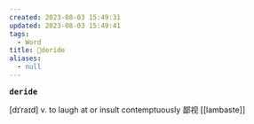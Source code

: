 ```yaml
---
created: 2023-08-03 15:49:31
updated: 2023-08-03 15:49:41
tags:
  - Word
title: 📖deride
aliases:
  - null
---
```


<pre><strong>deride</strong></pre>
[dɪˈraɪd]
v. to laugh at or insult contemptuously 鄙视
[[lambaste]]
